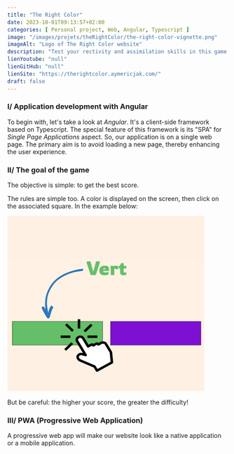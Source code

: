 ```yaml
---
title: "The Right Color"
date: 2023-10-01T09:13:57+02:00
categories: [ Personal project, Web, Angular, Typescript ]
image: "/images/projets/theRightColor/the-right-color-vignette.png"
imageAlt: "Logo of The Right Color website"
description: "Test your rectivity and assimilation skills in this game."
lienYoutube: "null"
lienGitHub: "null"
lienSite: "https://therightcolor.aymericjak.com/"
draft: false
---
```


### I/ Application development with Angular

To begin with, let's take a look at _Angular_. It's a client-side framework based on Typescript.
The special feature of this framework is its "SPA" for _Single Page Applications_ aspect. So, our application is on
a single web page. The primary aim is to avoid loading a new page, thereby enhancing the user experience.

### II/ The goal of the game

The objective is simple: to get the best score.

The rules are simple too. A color is displayed on the screen, then click on the associated square. In the example
below:

![Rules](/images/projets/theRightColor/rules-TRC-1.png)

But be careful: the higher your score, the greater the difficulty!

### III/ PWA (Progressive Web Application)

A progressive web app will make our website look like a native application or a
mobile application.

